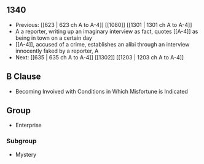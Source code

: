 ## 1340
- Previous: [[623 | 623 ch A to A-4]] [[1080]] [[1301 | 1301 ch A to A-4]] 
- A a reporter, writing up an imaginary interview as fact, quotes [[A-4]] as being in town on a certain day
- [[A-4]], accused of a crime, establishes an alibi through an interview innocently faked by a reporter, A
- Next: [[635 | 635 ch A to A-4]] [[1302]] [[1203 | 1203 ch A to A-4]] 

## B Clause
- Becoming Invoived with Conditions in Which Misfortune is Indicated

## Group
- Enterprise

### Subgroup
- Mystery

